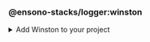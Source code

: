 ### @ensono-stacks/logger:winston

<details>
<summary>Add Winston to your project</summary>
Generates a new Nx library which contains a Winston logger instance and associated config.

## Prerequisites

An existing Stacks workspace.

## Usage

```bash
nx @ensono-stacks/logger:winston
```

### Command line arguments

The following command line arguments are available:

| Option              | Description                                                      | Type    | Accepted Values | Default | Required? | Available in interactive prompt? |
|---------------------|------------------------------------------------------------------|---------|-----------------|---------|-----------|----------------------------------|
| --name              | Name of the generated library                                    | string  |                 | N/A     | Yes       | Yes                              |
| --tags              | Add tags to the project (used for linting)                       | string  |                 | N/A     |           |                                  |
| --directory         | Directory where the project is placed (within Nx libs directory) | string  |                 | N/A     |           |                                  |
| --skipFormat        | Skip formatting files                                            | boolean | true/false      | false   |           |                                  |
| --logLevelType      | The type of log levels that will be used                         | enum    | cli/syslog/npm  | npm     |           | Yes                              |
| --consoleLogs       | Output logs to the console                                       | boolean | true/false      | false   |           |                                  |
| --fileTransportPath | File path used for logs transport                                | string  |                 | N/A     |           |                                  |
| --httpTransport     | Add a http transport                                             | boolean | true/false      | false   |           |                                  |
| --httpTransportHost | Remote host of the HTTP logging endpoint                         | string  |                 | N/A     |           |                                  |
| --httpTransportPort | Remote port of the HTTP logging endpoint                         | string  |                 | N/A     |           |                                  |
| --httpTransportPath | Remote URI of the HTTP logging endpoint                          | string  |                 | N/A     |           |                                  |
| --httpTransportSSL  | Use SSL for the HTTP logging endpoint                            | boolean | true/false      | false   |           |                                  |
| --streamPath        | Stream transport path                                            | string  |                 | N/A     |           |                                  |

### Generator Output

```text title="Files generated"
.
├── libs/[libname]
│   ├── src
│   ├── ├── index.ts
│   ├── ├── index.test.ts
│   ├── .eslintrc.json
│   ├── jest.config.ts
│   ├── project.json
│   ├── tsconfig.json
│   ├── tsconfig.lib.json
│   ├── tsconfig.spec.json
│   ├── README.md
├── jest.config.ts
└── jest.preset.ts

```

```text title="Files modified"
.
├── package.json - adds winston as a dependency
└── tsconfig.base.json - adds new library into `paths` field

```

### Other resources

Documentation for Winston can be found [here](https://github.com/winstonjs/winston).

</details>